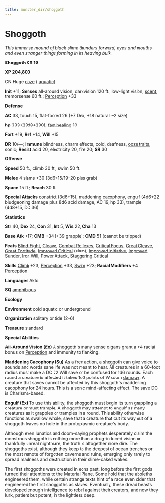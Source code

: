 ```yaml
---
title: monster_dir/shoggoth
---
```

# Shoggoth

_This immense mound of black slime thunders forward, eyes and mouths and even stranger things forming in its heaving bulk._

**Shoggoth CR 19**

**XP 204,800**

CN Huge [ooze](creatureTypes#_ooze) ( [aquatic](creatureTypes#_aquatic-subtype))

**Init** +11; **Senses** all-around vision, darkvision 120 ft., low-light vision, [scent](universalMonsterRules#_scent), tremorsense 60 ft.; [Perception](../skill_dir/perception#_perception) +33

**Defense**

**AC** 33, touch 15, flat-footed 26 (+7 Dex, +18 natural, –2 size)

**hp** 333 (23d8+230); [fast healing](universalMonsterRules#_fast-healing) 10

**Fort** +19, **Ref** +14, **Will** +15

**DR** 10/—; **Immune** blindness, charm effects, cold, deafness, [ooze traits](creatureTypes#_ooze), sonic; **Resist** acid 20, electricity 20, fire 20; **SR** 30

**Offense**

**Speed** 50 ft., climb 30 ft., swim 50 ft.

**Melee** 4 slams +30 (3d6+15/19–20 plus grab)

**Space** 15 ft.; **Reach** 30 ft.

**Special Attacks** [constrict](universalMonsterRules#_constrict) (3d6+15), maddening cacophony, engulf (4d6+22 bludgeoning damage plus 8d6 acid damage, AC 19, hp 33), trample (4d8+15, DC 36)

**Statistics**

**Str** 40, **Dex** 24, **Con** 31, **Int** 5, **Wis** 22, **Cha** 13

**Base Atk** +17; **CMB** +34 (+39 grapple); **CMD** 51 (cannot be tripped)

**Feats** [Blind-Fight](../feats#_blind-fight), [Cleave](../feats#_cleave), [Combat Reflexes](../feats#_combat-reflexes), [Critical Focus](../feats#_critical-focus), [Great Cleave](../feats#_great-cleave), [Great Fortitude](../feats#_great-fortitude), [Improved Critical](../feats#_improved-critical) (slam), [Improved Initiative](../feats#_improved-initiative), [Improved Sunder](../feats#_improved-sunder), [Iron Will](../feats#_iron-will), [Power Attack](../feats#_power-attack), [Staggering Critical](../feats#_staggering-critical)

**Skills** [Climb](../skill_dir/climb#_climb) +23, [Perception](../skill_dir/perception#_perception) +33, [Swim](../skill_dir/swim#_swim) +23; **Racial Modifiers** +4 [Perception](../skill_dir/perception#_perception)

**Languages** Aklo

**SQ** [amphibious](universalMonsterRules#_amphibious)

**Ecology**

**Environment** cold aquatic or underground

**Organization** solitary or tide (2–6)

**Treasure** standard

**Special Abilities**

**All-Around Vision (Ex)** A shoggoth's many sense organs grant a +4 racial bonus on [Perception](../skill_dir/perception#_perception) and immunity to flanking.

**Maddening Cacophony (Su)** As a free action, a shoggoth can give voice to sounds and words sane life was not meant to hear. All creatures in a 60-foot radius must make a DC 22 Will save or be confused for 1d6 rounds. Each round a creature is affected it takes 1d6 points of Wisdom [damage](universalMonsterRules#_ability-damage-and-drain). A creature that saves cannot be affected by this shoggoth's maddening cacophony for 24 hours. This is a sonic mind-affecting effect. The save DC is Charisma-based.

**Engulf (Ex)** To use this ability, the shoggoth must begin its turn grappling a creature or must trample. A shoggoth may attempt to engulf as many creatures as it grapples or tramples in a round. This ability otherwise functions as swallow whole, save that a creature that cut its way out of a shoggoth leaves no hole in the protoplasmic creature's body.

Although even lunatics and doom-saying prophets desperately claim the monstrous shoggoth is nothing more than a drug-induced vision or thankfully unreal nightmare, the truth is altogether more dire. The shoggoths exist, although they keep to the deepest of ocean trenches or the most remote of forgotten caverns and ruins, emerging only rarely to spread madness and destruction in their slime-caked wakes.

The first shoggoths were created in eons past, long before the first gods turned their attentions to the Material Plane. Some hold that the aboleths engineered them, while certain strange texts hint of a race even older that engineered the first shoggoths as slaves. Eventually, these dread beasts developed enough intelligence to rebel against their creators, and now they lurk, patient but potent, in the lightless deep.

